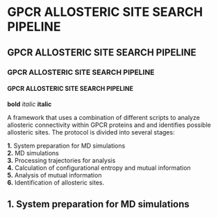 # GPCR ALLOSTERIC SITE SEARCH PIPELINE
## GPCR ALLOSTERIC SITE SEARCH PIPELINE
### GPCR ALLOSTERIC SITE SEARCH PIPELINE
#### GPCR ALLOSTERIC SITE SEARCH PIPELINE


**bold**
_italic_
__italic__


A framework that uses a combination of different scripts to analyze allosteric connectivity within GPCR proteins and and identifies possible allosteric sites. 
The protocol is divided into several stages:

**1.** System preparation for MD simulations  
**2.** MD simulations  
**3.** Processing trajectories for analysis  
**4.** Calculation of configurational entropy and mutual information  
**5.** Analysis of mutual information  
**6.** Identification of allosteric sites.  


## 1. System preparation for MD simulations ##


